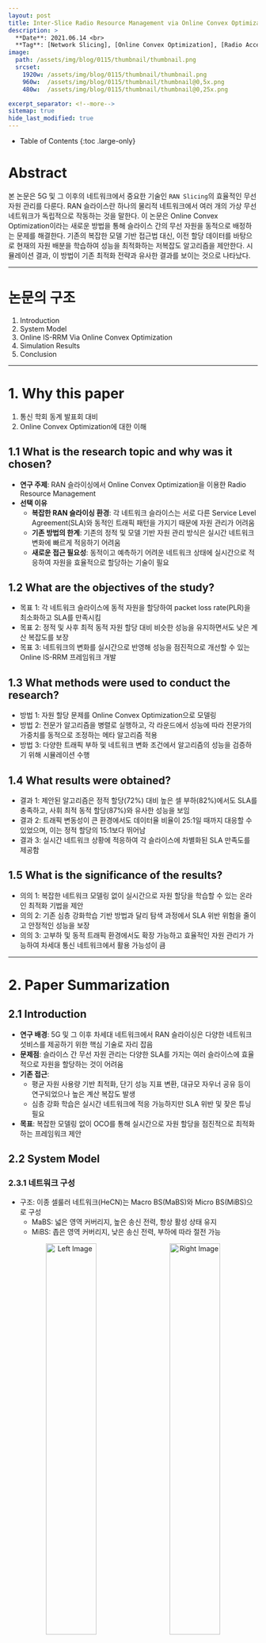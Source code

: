 ```yaml
---
layout: post
title: Inter-Slice Radio Resource Management via Online Convex Optimization 
description: >
  **Date**: 2021.06.14 <br>
  **Tag**: [Network Slicing], [Online Convex Optimization], [Radio Access Network], [Radio Resource Management]
image: 
  path: /assets/img/blog/0115/thumbnail/thumbnail.png
  srcset: 
    1920w: /assets/img/blog/0115/thumbnail/thumbnail.png
    960w:  /assets/img/blog/0115/thumbnail/thumbnail@0,5x.png
    480w:  /assets/img/blog/0115/thumbnail/thumbnail@0,25x.png

excerpt_separator: <!--more-->
sitemap: true
hide_last_modified: true
---
```


<!--more-->
- Table of Contents
{:toc .large-only}

# Abstract

본 논문은 5G 및 그 이후의 네트워크에서 중요한 기술인 `RAN Slicing`의 효율적인 무선 자원 관리를 다룬다. RAN 슬라이스란 하나의 물리적 네트워크에서 여러 개의 가상 무선 네트워크가 독립적으로 작동하는 것을 말한다. 이 논문은 Online Convex Optimization이라는 새로운 방법을 통해 슬라이스 간의 무선 자원을 동적으로 배정하는 문제를 해결한다. 기존의 복잡한 모델 기반 접근법 대신, 이전 할당 데이터를 바탕으로 현재의 자원 배분을 학습하여 성능을 최적화하는 저복잡도 알고리즘을 제안한다. 시뮬레이션 결과, 이 방법이 기존 최적화 전략과 유사한 결과를 보이는 것으로 나타났다.

  
---

# 논문의 구조

1. Introduction
2. System Model
3. Online IS-RRM Via Online Convex Optimization
4. Simulation Results
5. Conclusion

---

# 1. Why this paper

1. 통신 학회 동계 발표회 대비
2. Online Convex Optimization에 대한 이해

## 1.1 What is the research topic and why was it chosen?

- **연구 주제**: RAN 슬라이싱에서 Online Convex Optimization을 이용한 Radio Resource Management
- **선택 이유**
  - **복잡한 RAN 슬라이싱 환경**: 각 네트워크 슬라이스는 서로 다른 Service Level Agreement(SLA)와 동적인 트래픽 패턴을 가지기 때문에 자원 관리가 어려움
  - **기존 방법의 한계**: 기존의 정적 및 모델 기반 자원 관리 방식은 실시간 네트워크 변화에 빠르게 적응하기 어려움
  - **새로운 접근 필요성**: 동적이고 예측하기 어려운 네트워크 상태에 실시간으로 적응하여 자원을 효율적으로 할당하는 기술이 필요
  
## 1.2 What are the objectives of the study?

- 목표 1: 각 네트워크 슬라이스에 동적 자원을 할당하여 packet loss rate(PLR)을 최소화하고 SLA를 만족시킴
- 목표 2: 정적 및 사후 최적 동적 자원 할당 대비 비슷한 성능을 유지하면서도 낮은 계산 복잡도를 보장
- 목표 3: 네트워크의 변화를 실시간으로 반영해 성능을 점진적으로 개선할 수 있는 Online IS-RRM 프레임워크 개발


## 1.3 What methods were used to conduct the research?

- 방법 1: 자원 할당 문제를 Online Convex Optimization으로 모델링
- 방법 2: 전문가 알고리즘을 병렬로 실행하고, 각 라운드에서 성능에 따라 전문가의 가중치를 동적으로 조정하는 메타 알고리즘 적용
- 방법 3: 다양한 트래픽 부하 및 네트워크 변화 조건에서 알고리즘의 성능을 검증하기 위해 시뮬레이션 수행


## 1.4 What results were obtained?

- 결과 1: 제안된 알고리즘은 정적 할당(72%) 대비 높은 셀 부하(82%)에서도 SLA를 충족하고, 사휘 최적 동적 할당(87%)와 유사한 성능을 보임
- 결과 2: 트래픽 변동성이 큰 환경에서도 데이터율 비율이 25:1일 때까지 대응할 수 있었으며, 이는 정적 할당의 15:1보다 뛰어남
- 결과 3: 실시간 네트워크 상황에 적응하여 각 슬라이스에 차별화된 SLA 만족도를 제공함


## 1.5 What is the significance of the results?

- 의의 1: 복잡한 네트워크 모델링 없이 실시간으로 자원 할당을 학습할 수 있는 온라인 최적화 기법을 제안
- 의의 2: 기존 심층 강화학습 기반 방법과 달리 탐색 과정에서 SLA 위반 위험을 줄이고 안정적인 성능을 보장
- 의의 3: 고부하 및 동적 트래픽 환경에서도 확장 가능하고 효율적인 자원 관리가 가능하여 차세대 통신 네트워크에서 활용 가능성이 큼

---

# 2. Paper Summarization

## 2.1 Introduction

- **연구 배경**: 5G 및 그 이후 차세대 네트워크에서 RAN 슬라이싱은 다양한 네트워크 섯비스를 제공하기 위한 핵심 기술로 자리 잡음
- **문제점**: 슬라이스 간 무선 자원 관리는 다양한 SLA를 가지는 여러 슬라이스에 효율적으로 자원을 할당하는 것이 어려움
- **기존 접근**:
  - 평균 자원 사용량 기반 최적화, 단기 성능 지표 변환, 대규모 자우너 공유 등이 연구되었으나 높은 계산 복잡도 발생
  - 심층 강화 학습은 실시간 네트워크에 적응 가능하지만 SLA 위반 및 잦은 튜닝 필요
- **목표**: 복잡한 모델링 없이 OCO를 통해 실시간으로 자원 할당을 점진적으로 최적화하는 프레임워크 제안

## 2.2 System Model


### 2.3.1 네트워크 구성
- 구조: 이종 셀룰러 네트워크(HeCN)는 Macro BS(MaBS)와 Micro BS(MiBS)으로 구성
  - MaBS: 넓은 영역 커버리지, 높은 송신 전력, 항상 활성 상태 유지
  - MiBS: 좁은 영역 커버리지, 낮은 송신 전력, 부하에 따라 절전 가능


<p align="center">
  <img src="/assets/img/blog/0115/fig/fig.1.1.png" alt="Left Image" width="45%" style="margin-right: 10px;">
  <img src="/assets/img/blog/0115/fig/fig.1.2.png" alt="Right Image" width="45%" style="margin-left: 10px;">
</p>


- 배치 방식:
  - **PPP(Poisson Point Process)**: BS들이 독립적으로 배치되며, 현실적인 네트워크 배치를 모델링 가능
  - **MHCPP(Matern Hard-Core Point Process)**: PPP 기반 배치에서 BS 간 간섭을 줄이기 위해 최소 거리 제약 추가


### 2.3.2 트래픽 예측 모델
- BLSTM(Bidirectional Long Short-Term Memory)
  - 과거 트래픽 데이터를 기반으로 사용자별 미래 트래픽 수요를 예측
  - 양방향 정보 흐름으로 시간 의존성과 장기적인 패턴 학습 가능
  - BLSTM은 높은 예측 정확도를 제공하며, 특히 피크 트래픽에서 RNN 및 ARIMA보다 우수


### 2.3.3 SINR 모델

| **기호**         | **설명**                                                                              | **단위**                     |
|------------------|--------------------------------------------------------------------------------------|-----------------------------|
| $$ S_{i,k} $$    | 사용자 $$ k $$가 기지국 $$ i $$에서 수신한 SINR                                          | dB               |
| $$ p_{\theta(i)} $$ | 기지국 $$ i $$의 송신 전력 (단일 안테나 기준)                                           | W                   |
| $$ f_{\theta(i)} $$ | 기지국 $$ i $$의 주파수                                                               | Hz                         |
| $$ w_{\theta(i)} $$ | 기지국 $$ i $$의 대역폭                                                              | Hz                         |
| $$ L_{i,k} $$    | 사용자 $$ k $$와 기지국 $$ i $$ 간의 경로 손실                                            | dB               |
| $$ \rho_{i,k} $$ | 사용자 $$ k $$와 기지국 $$ i $$ 간의 소규모 페이딩 계수 (Rayleigh fading, 지수분포)         | -                    |
| $$ \eta_0 $$     | 잡음 스펙트럼 밀도 (Noise spectral density)                                            | W/Hz                      |
| $$ d_{i,k} $$    | 사용자 $$ k $$와 기지국 $$ i $$ 간의 거리                                                | m                   |
| $$ c $$          | 빛의 속도 ($$3 \times 10^8$$)                                                          | m/s                       |
| $$ \beta $$      | 경로 손실 지수 (Path loss exponent)                                                    | -                     |
| $$ \gamma_0 $$   | SINR 임계값                                                                            | dB               |
| $$ \Psi_{M} $$   | 거대 기지국(MaBS) 집합                                                                 | -                          |
| $$ \Psi_{S} $$   | 소형 기지국(MiBS) 집합                                                                 | -                          |
| $$ \Psi_{K} $$   | 사용자 집합                                                                             | -                          |
| $$ \theta(i) $$  | 기지국 $$ i $$의 유형 (MaBS: 1, MiBS: 2)                                               | -                     |


#### 2.3.3.1 기지국 유형 정의 ($$ \theta(i) $$)

기지국 $$ i $$의 유형을 나타내는 이진 값:

$$
\theta(i) =
\begin{cases} 
1, & \text{if } i \in \Psi_{M}, \\
2, & \text{if } i \in \Psi_{S}.
\end{cases}
$$


#### 2.3.3.2 경로 손실 모델 ($$ L_{i,k} $$)

사용자 $$ k $$와 기지국 $$ i $$ 간의 경로 손실:

$$
L_{i,k} = 20 \log \left( \frac{4 \pi f_{\theta(i)}^c}{c} \right) 
+ 10 \beta \log(d_{i,k}),
\quad \forall k \in \Psi_{K}, \ i \in \Psi_{M} \cup \Psi_{S}.
$$

#### 2.3.3.3 SINR 계산 ($$ S_{i, k}$$)

사용자 $$ k $$가 기지국 $$ i $$에서 수신한 SINR:

$$
S_{i,k} = \frac{p_{\theta(i)} \rho_{i,k} L_{i,k}^{-1}}
{\sum_{j \in \Psi_{M} \cup \Psi_{S} \setminus \{i\}} 
p_{\theta(j)} \rho_{j,k} L_{j,k}^{-1} 
+ \eta_0 w_{\theta(i)}},
\quad \forall k \in \Psi_{K}, \ i \in \Psi_{M} \cup \Psi_{S}.
$$


### 2.3.4 BS 전력 소비 모델

| **기호**             | **설명**                                                                           | **단위**         |
|----------------------|-----------------------------------------------------------------------------------|-----------------|
| $$ \mu_i(t) $$       | 시간 $$ t $$에서 기지국 $$ i $$의 부하 비율                                           | -    |
| $$ \Psi_i^K(t) $$    | 시간 $$ t $$에 기지국 $$ i $$에 연결된 사용자 집합                                     | -               |
| $$ P_{\theta(i)}^\alpha $$         | 기지국 활성 상태 전력 소비                                              | W               |
| $$ \alpha_{\theta(i)} $$ | 기지국 $$ i $$의 송신 안테나 개수 (MaBS: $$ \alpha_1 $$, MiBS: $$ \alpha_2 $$)       | -               |
| $$ p_{\theta(i)}^{c} $$ | 기지국 $$ i $$의 회로 전력 소비(절전 상태)                                                     | W               |



#### 2.3.4.1 사용자 요구 대역폭 계산

사용자 $$k$$가 기지국 $$i$$에 연결되었을 때, 주어진 시간 $$t$$에서 SINR이 임계값 $$\gamma_{0}$$ 이상이면, Shannon-Hartley 이론에 따라 요구 대역폭은 아래와 같이 계산

$$
b_{i,k}(t) = \frac{r_k(t)}{\log_2 \left( 1 + S_{i,k} \right)}, \forall S_{i,k} \geq \gamma_0
$$


#### 2.3.4.2 기지국 부하 계산

기지국 $$i$$에 연결된 사용자들의 요구 대역폭으로부터 부하 비율을 계산할 수 있음. 시간 $$t$$에서 기지국 $$i$$의 부하는 다음과 같이 정의됨

$$
\mu_i(t) = \sum_{k \in \Psi_K^i(t)}\frac{b_{i,k}(t)}{w_{\theta(i)}}
$$


#### 2.3.4.3 기지국 전력 소비 모델

활성 상태에서의 기지국 $$i$$의 전력 소비는 **송신 전력**과 **회로 전력**으로 나뉨

$$
P_{\theta(i)}^{\alpha}(t) = \alpha_{\theta(i)}p_{\theta(i)}\mu_i(t) + p_{\theta(i)}^c
$$


#### 2.3.5 BLSTM 모델

![Fig 1](/assets/img/blog/0115/fig/BLSTM.png)

- BLSTM(Bidirectional Long Short-Term Memory)
  - 시계열 데이터를 양방향으로 학습하는 RNN(Recurrent Neural Network)의 한 종류
  - 과거와 미래 정보를 모두 활용하여 더 정확한 예측 수행
  - LSTM의 구조를 확장하여 Long-term dependencies와 패턴을 효과적으로 학습함

- 사용 목적
  - 네트워크 트래픽의 시간적 변화 패턴을 예측
  - 각 사용자별 미래 트래픽을 정확히 예측하여 기지국 절전 저략에 활용


BLSTM 모델은 두 개의 LSTM 네트워크(Forward와 Backward)로 구성됨

- Forward LSTM: 입력 데이터를 시간 순서대로 처리하여 패턴을 학습
- Backward LSTM: 입력 데이터를 시간 역순으로 처리하여 추가적인 정보를 학습
- 두 결과를 병합하여 최종 출력값을 생성



### 2.4 문제 정의

- **목표**: MiBS를 선택적으로 절전 상태로 전환해 네트워크 에너지 소비를 최소화
- **제약조건**:
  - 모든 사용자의 SINR이 임계값 이상이어야 함
  - 각 사용자의 트래픽 요구량을 충족해야 함
  - 기지국은 과부하 상태가 되어서는 안됨
- **최적화 문제**: 에너지 소비를 최소화하는 MiBS 절전 전략 설계


#### 2.4.1 변수 정의

- Action Vector($$a_t^{\phi}(t)$$)
: 기지국의 활성 상태를 나타내는 벡터

  - $$ a_{\phi}^{i}(t) = 1 $$: 시간 $$t$$에 기지국 $$ i $$가 활성 상태
  - $$ a_{\phi}^{i}(t) = 0 $$: 시간 $$t$$에 기지국 $$ i $$가 절전 상태

- 활성 및 절전 기지국 집합
  - $$ \mathcal{L}^{active}(t) = \{i \vert a_i^{\phi}(t = 1)\} $$: 시간 $$t$$에 활성 상태인 기지국 집합
  - $$ \mathcal{L}^{active}(t) = \{i \vert a_i^{\phi}(t = 0)\} $$: 시간 $$t$$에 절전 상태인 기지국 집합


- 최대 트래픽 요구량($$R_k$$)

$$
R_k = \max_{t \in [T_1, T_2]} r_k(t), \quad \forall k \in \Psi_K.
$$


#### 2.4.2 최적화 목표

- $$[T_1, T_2]$$ 동안 두 계층 HeCN의 전체 에너지 소비를 최소화하는 것이 최적화 문제의 목표
- 총 전력 소비: 시간 $$t$$에 모든 기지국의 총 전력 소비는 다음과 같이 정의됨

$$
\min_{\phi} \int_{T_1}^{T_2}
\sum_{i \in \Psi_M \cup \Psi_S}
\left( a_i^\phi(t) P^\alpha_{\theta(i)}(t)
+	\left( 1 - a_i^\phi(t) \right) P_{\theta(i)}^s \right) dt,
$$


### 2.5 Proposed MiLSF Strategy

Minimum Load Sleep First Algorithm(MiLSF)는 부하가 적은 MiBS부터 절전 상태로 전환하여 네트워크의 에너지 소비를 줄이는 전략임

#### 2.5.1 알고리즘 목표

- 네트워크 에너지 소비를 줄이기 위해 부하가 낮은 MiBS를 절전 상태로 전환
- 사용자의 QoS를 유지하면서 기지국 부하를 재분배


#### 2.5.2 알고리즘 절차

![Fig 5](/assets/img/blog/0115/fig/MiLSF.png)


##### Step 1. 초기화

1. 활성 상태의 모든 MiBS 집합을 정의

$$ \mathcal{I}_{\text{active}}(t) = { i \mid a_i^\phi(t) = 1, i \in \Psi_S } $$


2. 절전 상태 기지국 집합 초기화

$$ \mathcal{I}_{\text{sleep}}(t) = \emptyset $$


#### Step 2. MiBS 부하 정렬

활성 상태 MiBS의 부하를 기준으로 오름차순 정렬 

$$ i_1, i_2, \ldots, i_N \in \mathcal{I}{\text{active}}(t), \quad \text{where } \mu{i_1}(t) \leq \mu_{i_2}(t) \leq \cdots \leq \mu_{i_N}(t) $$


#### Step 3. 절전 가능 여부 평가

부하가 가장 낮은 MiBS부터 절전 가능 여부를 평가

##### 1. MiBS $$i$$의 사용자를 인접한 활성 기지국으로 재배치

$$
\mu_j(t) = \mu_j(t) + \sum_{k \in \Psi_i^K(t)} \frac{b_{j,k}(t)}{w_{\theta(j)}},
\quad j \in \mathcal{I}_{\text{active}}(t) \setminus {i}.
$$

##### 2. 제약 조건 확인

- 모든 사용자의 SINR: $$ S_{j,k} \geq \gamma_0, \quad \forall k \in \Psi_i^K(t), \quad \forall j \in \mathcal{I}_{\text{active}}(t) $$
- 기지국 부하: $$ \mu_j(t) \leq 1, \quad \forall j \in \mathcal{I}_{\text{active}}(t) $$

##### 3. 조건이 만족되면 MiBS $$i$$를 절전 상태로 전환

$$
a_i^\phi(t) = 0, \quad \mathcal{I}{\text{sleep}}(t) = \mathcal{I}{\text{sleep}}(t) \cup {i}
$$

##### 4. 조건이 만족되지 않으면 MiBS $$i$$는 활성 상태 유지


#### Step 4: 반복

절전 가능 여부를 평가한 MiBS를 제외한 나머지 기지국으로 돌아가 Step 3을 반복, 모든 MiBS를 평가할 때까지 반복함


#### 2.5.3 알고리즘 종료 조건
- 모든 MiBS를 평가한 후 더 이상 절전 상태로 전환할 수 없는 경우 알고리즘 종료
- 절전 상태 기지국 집합 $$\mathcal{J}_{sleep}(t)$$과 활성 상태 기지국 집합 $$\mathcal{J}_{active}(t)$$ 반환


## Numerical Results 

### 실험 목표

- BLSTM 기반 트래픽 예측 모델과 MiLSF 알고리즘의 성능 평가
- 기존 절전 전략과의 비교를 통해 MiLSF의 에너지 효율성 및 QoS 유지 능력을 검증


### BLSTM 트래픽 예측 성능

##### 실험 설정
  - 다양한 트래픽 패턴에서 BLSTM의 예측 성능 평가
  - 비교 모델: RNN, ARIMA



![Fig 7](/assets/img/blog/0115/fig/fig.7.png)
![Fig 8](/assets/img/blog/0115/fig/fig.8.png)
![Fig 9](/assets/img/blog/0115/fig/fig.9.png)


##### 결과 요약

![Fig 6](/assets/img/blog/0115/fig/MAE.png)


예측 정확도:
  - BLSTM은 RNN 및 ARIMA 보다 Mean Absolute Error(MAE)와 Root Mean Square Error(RMSE)에서 더 낮은 값을 기록
  - 특히 트래픽 피크 시간에서 예측 성능이 우수


시계열 데이터의 학습:
  - BLSTM은 양방향 학습을 통해 장기적이고 복잡한 트래픽 변화를 더 잘 포착
을

### MiLSF 알고리즘 성능

##### 실험 설정

![Table 1](/assets/img/blog/0115/fig/table.1.png)


- 다양한 네트워크 부하와 배치 조건에서 MiLSF와 기존 절전 전략의 비교. 추가적으로 low-load 기간(10:00 p.m. - 6:00 a.m.)에는 user들의 움직임이 없는 것으로 고려하였음.

$$\rightarrow$$ 결정한 MiBS들을 10:00 p.m. - 6:00 a.m.에 sleep 모드로 전환
$$\rightarrow$$ 이 시간대 sleep 할 최적의 MiBS들을 고르는 것이 중요
  

- 비교 전략
  - Randomly Sleep(RS): 임의로 기지국을 절전 모드로 전환
  - CUR(Closest User Reallocation): 사용자 재배치를 통해 가까운 기지국 연결
  - CBSSF(Closest Base Station Sleep First): 가장 가까운 기지국부터 절전


#### 결과 요약

- 에너지 절감
  - MiLSF가 RS, CUR, CBSSF보다 에너지 소비를 크게 줄임
  - 특히 네트워크 부하가 낮은 시나리오에서 에너지 절감률이 가장 높음

- 기지국 배치의 영향
  - PPP 배치: MiLSF가 효율적으로 작동하며, 부하 분산 효과를 극대화
  - MHCPP 배치: 간섭이 줄어들며, MiLSF의 에너지 절감률이 더욱 향상

- 사용자 수의 영향
  - 사용자 수가 증가할수록 MiLSF는 에너지 절감률을 유지하면서 QoS를 만족
  - 기존 전략은 사용자 증가 시 QoS가 약화되는 경향을 보임


![Fig 10](/assets/img/blog/0115/fig/fig.10.png)


- SINR 임계값 변화
  - 높은 SINR 임계값에서도 MiLSF는 QoS를 유지하며, 에너지 절감 효과를 제공

![Fig 10](/assets/img/blog/0115/fig/fig.10.png)



- 절전 기지국 개수 변화
  - 네트워크 부하가 낮을수록 더 많은 MiBS를 절전 상태로 전환 가능
  - MiLSF는 절전 가능한 MiBS의 개수를 최대화하면서 QoS를 유지
  - 네트워크 부하가 증가하면 MiBS를 활성 상태로 유지해야 하므로 절전 기지국 개수 감소


![Fig 11](/assets/img/blog/0115/fig/fig.11.png)



## Future Work

- 빔포밍, 전력 제어와 같은 간섭 완화 기법 통합
- 동적으로 변화하는 네트워크 환경에서의 적용
- 트래픽 예측의 개선


---

# 3. Take Away

- 시뮬레이션 파라미터들을 참고하여 NS-3에서 사용
- 10 p.m. - 6 a.m. 까지 사용자를 고정시킨 후 cell on/off를 실행
- 예측 알고리즘과 on/off 알고리즘의 결합
